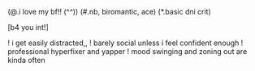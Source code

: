 (@.i love my bf!! (^^))
(#.nb, biromantic, ace)
(*.basic dni crit)

[b4 you int!]

! i get easily distracted,,
! barely social unless i feel confident enough
! professional hyperfixer and yapper
! mood swinging and zoning out are kinda often

